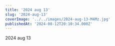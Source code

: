 ```yaml
---
title: '2024 aug 13'
slug: '2024-aug-13'
coverImage: '../../images/2024-aug-13-M4Mz.jpg'
publishedAt: '2024-08-12T20:10:34.000Z'
---
```


2024 aug 13